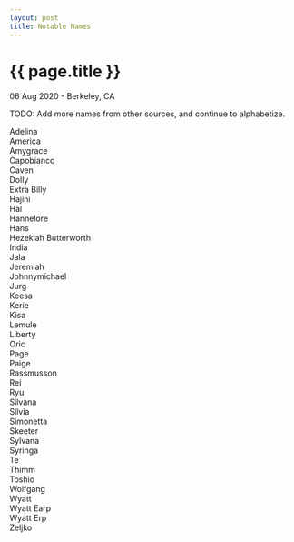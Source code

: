 ```yaml
---
layout: post
title: Notable Names
---
```


{{ page.title }}
================

<p class="meta">06 Aug 2020 - Berkeley, CA</p>

TODO: Add more names from other sources, and continue to alphabetize.

Adelina  
America  
Amygrace  
Capobianco  
Caven  
Dolly  
Extra Billy  
Hajini  
Hal  
Hannelore  
Hans  
Hezekiah Butterworth  
India  
Jala  
Jeremiah  
Johnnymichael  
Jurg  
Keesa  
Kerie  
Kisa  
Lemule  
Liberty  
Oric  
Page  
Paige  
Rassmusson  
Rei  
Ryu  
Silvana  
Silvia  
Simonetta  
Skeeter  
Sylvana  
Syringa  
Te  
Thimm  
Toshio  
Wolfgang  
Wyatt  
Wyatt Earp  
Wyatt Erp  
Zeljko